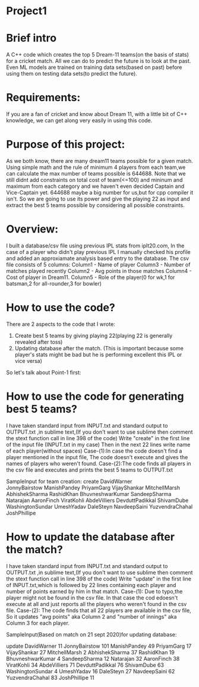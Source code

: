 # Project1
# Brief intro
A C++ code which creates the top 5 Dream-11 teams(on the basis of stats) for a cricket match.
All we can do to predict the future is to look at the past.
Even ML models are trained on training data sets(based on past) before using them on testing data sets(to predict the future).

# Requirements:
If you are a fan of cricket and know about Dream 11, with a little bit of C++ knowledge, we can get along very easily in using this code.

# Purpose of this project:
As we both know, there are many dream11 teams possible for a given match.
Using simple math and the rule of minimum 4 players from each team,we can calculate the max number of teams possible is 644688.
Note that we still didnt add constraints on total cost of team(<=100) and mininum and maximum from each category and we haven't even decided                        Captain and Vice-Captain yet.
644688 maybe a big number for us,but for cpp compiler it isn't.
So we are going to use its power and give the playing 22 as input and extract the best 5 teams possible by considering all possible constraints.

# Overview:
I built a database/csv file using previous IPL stats from iplt20.com,
In the case of a player who didn't play previous IPL I manually checked his profile and added an approxiamate analysis based entry to the database.
The csv file consists of 5 columns:
Column1 - Name of player
Column3 - Number of matches played recently 
Column2 - Avg points in those matches
Column4 - Cost of player in Dream11.
Column5 - Role of the player(0 for wk,1 for batsman,2 for all-rounder,3 for bowler)

# How to use the code?
There are 2 aspects to the code that I wrote:
1. Create best 5 teams by giving playing 22(playing 22 is generally revealed after toss)
2. Updating database after the match. (This is important because some player's stats might be bad but he is performing excellent this IPL or vice versa)

So let's talk about Point-1 first:
# How to use the code for generating best 5 teams?
I have taken standard input from INPUT.txt and standard output to OUTPUT.txt ,in sublime text,(If you don't want to use sublime then comment the stext function call in line 398 of the code)
Write "create" in the first line of the input file (INPUT.txt in my case)
Then in the next 22 lines write name of each player(without spaces)
Case-(1):In case the code doesn't find a player mentioned in the input file,
The code doesn't execute and gives the names of players who weren't found.
Case-(2):The code finds all players in the csv file and executes and prints the best 5 teams to OUTPUT.txt

SampleInput for team creation:
create
DavidWarner<br/>
JonnyBairstow
ManishPandey
PriyamGarg
VijayShankar
MitchellMarsh
AbhishekSharma
RashidKhan
BhuvneshwarKumar
SandeepSharma
Natarajan
AaronFinch
ViratKohli
AbdeVilliers
DevduttPadikkal
ShivamDube
WashingtonSundar
UmeshYadav
DaleSteyn
NavdeepSaini
YuzvendraChahal
JoshPhillipe

# How to update the database after the match?
I have taken standard input from INPUT.txt and standard output to OUTPUT.txt ,in sublime text,(If you don't want to use sublime then comment the stext function call in line 398 of the code)
Write "update" in the first line of INPUT.txt,which is followed by 22 lines containing each player and number of points earned by him in that match.
Case-(1): Due to typo,the player might not be found in the csv file. 
In that case the cod edoesn't execute at all and just reports all the players who weren't found in the csv file.
Case-(2): The code finds that all 22 players are available in the csv file,
So it updates "avg points" aka Column 2 and "number of innings" aka Column 3 for each player.

SampleInput(Based on match on 21 sept 2020)for updating database:

update
DavidWarner 11
JonnyBairstow 101
ManishPandey 49
PriyamGarg 17
VijayShankar 27
MitchellMarsh 2
AbhishekSharma 37
RashidKhan 19
BhuvneshwarKumar 4
SandeepSharma 12
Natarajan 32
AaronFinch 38
ViratKohli 34
AbdeVilliers 71
DevduttPadikkal 76 
ShivamDube 63 
WashingtonSundar 4 
UmeshYadav 16
DaleSteyn 27
NavdeepSaini 62
YuzvendraChahal 83 
JoshPhillipe 11
